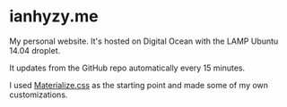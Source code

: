 ianhyzy.me
==========
My personal website. It's hosted on Digital Ocean with the LAMP Ubuntu 14.04 droplet.

It updates from the GitHub repo automatically every 15 minutes.

I used [Materialize.css](http://materializecss.com/) as the starting point and made some of my own customizations.
